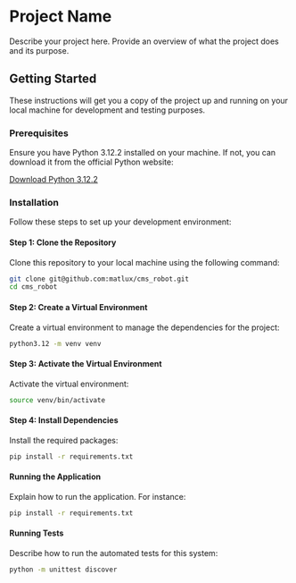
# Project Name

Describe your project here. Provide an overview of what the project does and its purpose.

## Getting Started

These instructions will get you a copy of the project up and running on your local machine for development and testing purposes. 

### Prerequisites

Ensure you have Python 3.12.2 installed on your machine. If not, you can download it from the official Python website:

[Download Python 3.12.2](https://www.python.org/downloads/release/python-3122/)

### Installation

Follow these steps to set up your development environment:

#### Step 1: Clone the Repository

Clone this repository to your local machine using the following command:

```bash
git clone git@github.com:matlux/cms_robot.git
cd cms_robot
```


#### Step 2: Create a Virtual Environment
Create a virtual environment to manage the dependencies for the project:

```bash
python3.12 -m venv venv
```

#### Step 3: Activate the Virtual Environment
Activate the virtual environment:

```bash
source venv/bin/activate
```

#### Step 4: Install Dependencies
Install the required packages:

```bash
pip install -r requirements.txt
```

#### Running the Application
Explain how to run the application. For instance:

```bash
pip install -r requirements.txt
```

#### Running Tests
Describe how to run the automated tests for this system:

```bash
python -m unittest discover
```